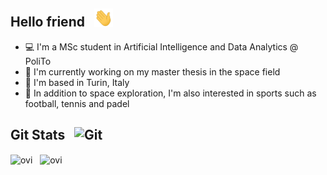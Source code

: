 
## Hello friend &nbsp; <img src="https://raw.githubusercontent.com/ABSphreak/ABSphreak/master/gifs/Hi.gif" width="30">
- 💻 I'm a MSc student in Artificial Intelligence and Data Analytics @ PoliTo
- 🚀 I'm currently working on my master thesis in the space field 
- 📍 I'm based in Turin, Italy 
- 🎾 In addition to space exploration, I'm also interested in sports such as football, tennis and padel 


 ## Git Stats &nbsp; <img src="https://media.giphy.com/media/W5eoZHPpUx9sapR0eu/giphy.gif" width="30" alt="Git"/>
 <img align="center" src="https://github-readme-stats.vercel.app/api/top-langs?username=claudiotancredi&hide=jupyter%20notebook&show_icons=true&locale=en&layout=compact&theme=chartreuse-dark&langs_count=6&title_color=blue&icon_color=blue" alt="ovi" /> &nbsp; <img align="center" src="https://github-readme-stats.vercel.app/api?username=claudiotancredi&show_icons=true&locale=en&theme=chartreuse-dark&custom_title=Public%20repos%20GitHub%20Stats&title_color=blue&icon_color=blue" alt="ovi" width="398" />
